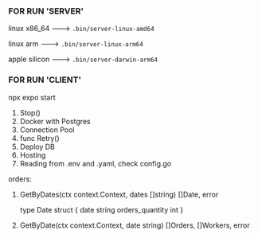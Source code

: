 ### FOR RUN 'SERVER'

linux x86_64 ---> `.bin/server-linux-amd64`

linux arm ---> `.bin/server-linux-arm64`

apple silicon ---> `.bin/server-darwin-arm64`

### FOR RUN 'CLIENT'

npx expo start

1. Stop()
2. Docker with Postgres
3. Connection Pool
4. func Retry()
5. Deploy DB
6. Hosting
7. Reading from .env and .yaml, check config.go

orders:

1. GetByDates(ctx context.Context, dates []string) []Date, error

   type Date struct {
   date string
   orders_quantity int
   }

2. GetByDate(ctx context.Context, date string) []Orders, []Workers, error

